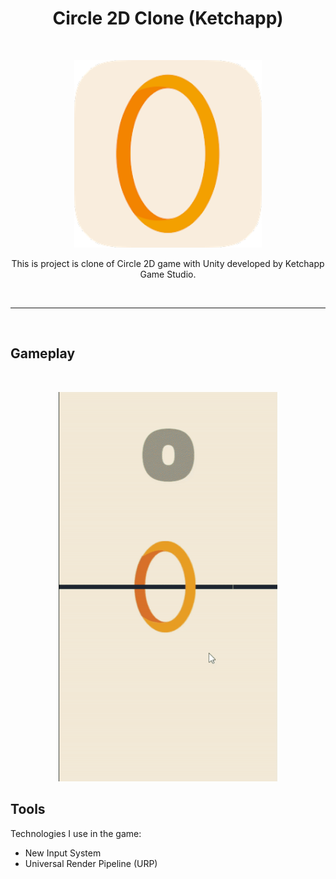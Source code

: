 <h1 align="center"> Circle 2D Clone (Ketchapp) </h1> <br>
<p align="center">
  <a href="#">
    <img alt="GitPoint" title="GitPoint" src="readme/circle.png" width="300">
  </a>
</p>

<p align="center">
  This is project is clone of Circle 2D game with Unity developed by Ketchapp Game Studio.
</p>
<br>
<hr>
<br>

## Gameplay

<br>

<p align="center">
  <img src = "readme/circle.gif" width=350>
</p>

## Tools

Technologies I use in the game:

* New Input System
* Universal Render Pipeline (URP)

<br>


